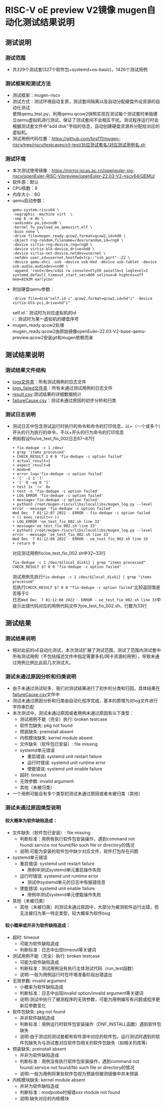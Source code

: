 # RISC-V oE preview V2镜像 mugen自动化测试结果说明  
## 测试说明  
### 测试范围   
- 共329个测试套(327个软件包+systemd+os-basic)，1426个测试用例  
### 测试框架和测试方法  
- 测试框架：mugen-riscv   
- 测试方式：测试环境自动复原，测试套间隔离以及自动分配硬盘外设资源的自动化测试  
    使用qemu_test.py，利用qemu qcow2快照实现在测试每个测试套时单独建立qemu虚拟机进行测试，保证了测试套间不会相互干扰。测试程序运行时会根据测试套文件中"add disk"字段的信息，自动创建硬盘资源并分配给对应的虚拟机。  
- 测试用例代码位置：https://github.com/brsf11/mugen-riscv/tree/riscv/testcases/cli-test/对应测试套名/对应测试用例名.sh  

### 测试环境  
- 本次测试使用镜像：https://mirror.iscas.ac.cn/openeuler-sig-riscv/openEuler-RISC-V/preview/openEuler-22.03-V2-riscv64/QEMU/  
- 软件源：默认  
- CPU核数：8  
- 内存大小：8G  
- qemu启动参数：  
    ```shell
    qemu-system-riscv64 \
    -nographic -machine virt  \
    -smp 8 -m 8G \
    -audiodev pa,id=snd0 \
    -kernel fw_payload_oe_qemuvirt.elf \
    -bios none \
    -drive file=mugen_ready.qcow2,format=qcow2,id=hd0 \
    -object rng-random,filename=/dev/urandom,id=rng0 \
    -device virtio-rng-device,rng=rng0 \
    -device virtio-blk-device,drive=hd0 \
    -device virtio-net-device,netdev=usernet \
    -netdev user,id=usernet,hostfwd=tcp::"ssh_port"-:22 \
    -device qemu-xhci -usb -device usb-kbd -device usb-tablet -device usb-audio,audiodev=snd0 \
    -append 'root=/dev/vda1 rw console=ttyS0 swiotlb=1 loglevel=3 systemd.default_timeout_start_sec=600 selinux=0 highres=off mem=8192M earlycon' 
    ```
- 附加硬盘qemu参数：
    ```shell
    -drive file=disk"self.id-i".qcow2,format=qcow2,id=hd"i" -device virtio-blk-pci,drive=hd"i"
    ```
    self.id：测试时为对应虚拟机的id  
    i：测试时为某一虚拟机的硬盘序号  
- mugen_ready.qcow2处理  
    mugen_ready.qcow2由原始镜像openEuler-22.03-V2-base-qemu-preview.qcow2安装git和mugen依赖而来  
## 测试结果说明  
### 测试结果文件结构  
- [logs文件夹](https://gitee.com/yunxiangluo/openeuler-riscv-2203-v2-test/tree/master/Auto_Testing/openEuler-RISC-V-22.03-Preview-V2/logs)：所有测试用例的日志文件  
- [logs_failed文件夹](https://gitee.com/yunxiangluo/openeuler-riscv-2203-v2-test/tree/master/Auto_Testing/openEuler-RISC-V-22.03-Preview-V2/logs_failed)：所有未通过测试用例的日志文件  
- [result.csv](https://gitee.com/yunxiangluo/openeuler-riscv-2203-v2-test/blob/master/Auto_Testing/openEuler-RISC-V-22.03-Preview-V2/result.csv):测试结果的详细数据统计  
- [failureCause.csv](https://gitee.com/yunxiangluo/openeuler-riscv-2203-v2-test/blob/master/Auto_Testing/openEuler-RISC-V-22.03-Preview-V2/failureCause.csv)：测试未通过原因的初步分析和归类  
### 测试日志说明  
- 测试日志中包含测试运行时执行的命令和命令的打印信息，以+（一个或多个）开头的行为执行的命令，不以+开头的行为命令的打印信息  
- 例如假设fio/oe_test_fio_002日志67~87行  
    ```
    + fio-dedupe -c 1 /dev/
    + grep 'items processed'
    + CHECK_RESULT 1 0 0 'fio-dedupe -c option failed'
    + actual_result=1
    + expect_result=0
    + mode=0
    + error_log='fio-dedupe -c option failed'
    + '[' -z 1 ']'
    + '[' 0 -eq 0 ']'
    + test 1x '!=' 0x
    + test -n 'fio-dedupe -c option failed'
    + LOG_ERROR 'fio-dedupe -c option failed'
    + message='fio-dedupe -c option failed'
    + python3 /root/mugen-riscv/libs/locallibs/mugen_log.py --level error --message 'fio-dedupe -c option failed'
    Wed Dec  7 01:12:07 2022 - ERROR - fio-dedupe -c option failed
    + (( exec_result++ ))
    + LOG_ERROR 'oe_test_fio_002.sh line 33'
    + message='oe_test_fio_002.sh line 33'
    + python3 /root/mugen-riscv/libs/locallibs/mugen_log.py --level error --message 'oe_test_fio_002.sh line 33'
    Wed Dec  7 01:12:08 2022 - ERROR - oe_test_fio_002.sh line 33
    + return 0
    ```
    对应测试用例fio/oe_test_fio_002.sh中32~33行  
    ```
    fio-dedupe -c 1 /dev/${local_disk1} | grep "items processed"
    CHECK_RESULT $? 0 0 "fio-dedupe -c option failed"
    ```
    测试用例先执行```fio-dedupe -c 1 /dev/${local_disk1} | grep "items processed"```  
    后执行```CHECK_RESULT $? 0 0 "fio-dedupe -c option failed"```比较返回值是否等于0  
    日志```Wed Dec  7 01:12:08 2022 - ERROR - oe_test_fio_002.sh line 33```中提示出错代码对应的用例代码文件为oe_test_fio_002.sh，行数为33行  
## 测试结果  
### 测试结果说明  
- 相对此前的oE自动化测试，本次测试扩展了测试范围，测试了范围内测试套中所有测试用例（不包括描述文件中指定需要多机/网卡资源的用例），导致未通过用例比例比此前几次测试大。  
### 测试未通过原因分析和归类说明  
- 由于未通过测试较多，我们对测试结果进行了初步的分类和归因，具体结果在[failureCause.csv](https://gitee.com/yunxiangluo/openeuler-riscv-2203-v2-test/blob/master/Auto_Testing/openEuler-RISC-V-22.03-Preview-V2/failureCause.csv)文件中  
- 测试未通过原因分析和归类由自动化程序完成，基本的原理为对log文件进行字符串匹配  
- 本次测试中，测试未通过原因或者用例未通过原因有以下类型：  
    - 测试用例不能（完全）执行: broken testcase  
    - 软件包缺失: pkg not found  
    - 预装缺失: preinstall absent  
    - 内核模块缺失: kernel module absent  
    - 文件缺失（软件包已安装）: file missing  
    - systemd单元错误  
        - 重启错误: systemd unit restart failure  
        - 运行时错误: systemd unit runtime error  
        - 使能错误: systemd unit enable failure  
    - 超时: timeout  
    - 无效参数: invalid argument  
    - 其他（未被归类）  
- 一个用例可能会有多个类型的测试未通过原因或者未被归类（其他）  
### 测试未通过原因类型说明  
#### 较大概率为软件缺陷造成：  
- 文件缺失（软件包已安装）: file missing  
    - 判断标准：用例有执行软件包安装操作，遇到command not found/.service not found/No such file or directory的情况  
    - 说明:可能为安装的软件包中缺少对应文件，软件打包存在问题  
- systemd单元错误  
    - 重启错误: systemd unit restart failure  
        - 用例中测试systemd单元重启操作失败  
    - 运行时错误: systemd unit runtime error  
        - 测试中systemd单元的日志中有报错信息  
    - 使能错误: systemd unit enable failure  
        - 用例中测试systemd单元使能操作失败
- 其他（未被归类）  
    - 其他（未被归类）的测试未通过原因中，大部分为被测软件运行出错，但无法被归为某一特定类型，较大概率为软件bug 
#### 较小概率或并非为软件缺陷造成：  
- 超时: timeout  
    - 可能为软件缺陷造成  
    - 判断标准：日志中出现timeout等关键词  
- 测试用例不能（完全）执行: broken testcase  
    - 可能为软件缺陷造成  
    - 判断标准：测试用例没有执行主体测试代码（run_test函数）  
    - 说明:一般为用例运行时在环境准备阶段出错退出  
- 无效参数: invalid argument  
    - 小概率为软件缺陷造成  
    - 判断标准：日志中出现invalid option/invalid argument等关键词  
    - 说明:测试中执行了被测程序的无效参数，可能为用例编写有问题或程序更新后参数变化  
- 软件包缺失: pkg not found  
    - 并非软件缺陷造成  
    - 判断标准：用例运行时软件包安装操作（DNF_INSTALL函数）遇到软件包缺失  
    - 说明:由于测试的测试套都有软件源中对应的软件包，运行测试时遇到的软件包缺失为与测试套对应软件包相关的软件包缺失（如相关的库等）  
- 预装缺失: preinstall absent  
    - 并非为软件缺陷造成  
    - 判断标准：用例没有执行软件包安装操作，遇到command not found/.service not found/No such file or directory的情况    
    - 说明:一般为用例将某些软件包视为预装但被测镜像中并未预装    
- 内核模块缺失: kernel module absent  
    - 并非为软件缺陷造成  
    - 判断标准：modprobe时报错xxx module not found    
    - 说明:缺失对应的内核模块  